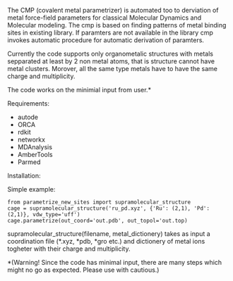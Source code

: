 The CMP (covalent metal parametrizer) is automated too to derviation of metal force-field parameters for classical Molecular Dynamics and Molecular modeling. The cmp is based on finding patterns of metal binding sites in existing library. If paramters are not available in the library cmp invokes automatic procedure for automatic derivation of paramters.

Currently the code supports only organometalic structures with metals sepparated at least by 2 non metal atoms, that is structure cannot have metal clusters. Morover, all the same type metals have to have the same charge and multiplicity.

The code works on the minimial input from user.*  

Requirements:
* autode
* ORCA
* rdkit
* networkx
* MDAnalysis
* AmberTools
* Parmed

Installation:

Simple example:

```
from parametrize_new_sites import supramolecular_structure
cage = supramolecular_structure('ru_pd.xyz', {'Ru': (2,1), 'Pd':(2,1)}, vdw_type='uff')
cage.parametrize(out_coord='out.pdb', out_topol='out.top)
```

supramolecular_structure(filename, metal_dictionery) takes as input a coordination file (*.xyz, *pdb, *gro etc.) and dictionery of metal ions togheter with their charge and multiplicity.



*(Warning! Since the code has minimal input, there are many steps which might no go as expected. Please use with cautious.)

